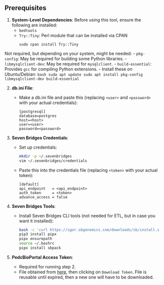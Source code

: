 ## Prerequisites
1. **System-Level Dependencies**:
  Before using this tool, ensure the following are installed: 
    - `bedtools`
    - `Try::Tiny`: Perl module that can be installed via CPAN 
      ```
      sudo cpan install Try::Tiny
      ```
  Not required, but depending on your system, might be needed:
    - `pkg-config`: May be required for building some Python libraries.
    - `libmysqlclient-dev`: May be required for `mysqlclient`.
    - `build-essential`: Provides `gcc` for compiling Python extensions.
    - Install these on Ubuntu/Debian:
      ```bash
      sudo apt update
      sudo apt install pkg-config libmysqlclient-dev build-essential
      ```

2. **db.ini File**:
    - Make a db.ini file and paste this (replacing `<user>` and `<password>` with your actual credentials):
      ```plaintext
      [postgresql]
      database=postgres
      host=<host>
      user=<user>
      password=<password>
      ```

3. **Seven Bridges Credentials**:
    - Set up credentials:
      ```bash
      mkdir -p ~/.sevenbridges
      vim ~/.sevenbridges/credentials
      ```
    - Paste this into the credentials file (replacing `<token>` with your actual token):
      ```plaintext
      [default]
      api_endpoint   = <api_endpoint>
      auth_token     = <token>
      advance_access = false
      ```

4. **Seven Bridges Tools**:
    - Install Seven Bridges CLI tools (not needed for ETL, but in case you want it installed):
      ```bash
      bash -c 'curl https://igor.sbgenomics.com/downloads/sb/install.sh -sSf | sudo -H sh'
      pip3 install pipx
      pipx ensurepath
      source ~/.bashrc
      pipx install sbpack
      ```

5. **PedcBioPortal Access Token**:
    - Required for running step 2.
    - File obtained from [here](https://pedcbioportal.kidsfirstdrc.org/webAPI#using-data-access-tokens), then clicking on `Download Token`. File is reusable until expired, then a new one will have to be downloaded.